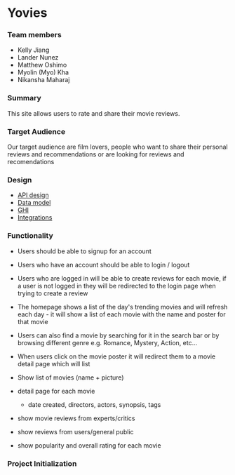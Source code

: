 # Yovies


### Team members 
- Kelly Jiang
- Lander Nunez
- Matthew Oshimo
- Myolin (Myo) Kha
- Nikansha Maharaj


### Summary
This site allows users to rate and share their movie reviews. 


### Target Audience
Our target audience are film lovers, people who want to share their personal reviews and recommendations or are looking for reviews and recomendations


### Design
* [API design](docs/apis.md)
* [Data model](docs/data-model.md)
* [GHI](docs/ghi.md)
* [Integrations](docs/integrations.md)


### Functionality
- Users should be able to signup for an account 
- Users who have an account should be able to login / logout
- Users who are logged in will be able to create reviews for each movie, if a user is not logged in they will be redirected to the login page when trying to create a review

- The homepage shows a list of the day's trending movies and will refresh each day - it will show a list of each movie with the name and poster for that movie
- Users can also find a movie by searching for it in the search bar or by browsing different genre e.g. Romance, Mystery, Action, etc...

- When users click on the movie poster it will redirect them to a movie detail page which will list


- Show list of movies (name + picture)
- detail page for each movie 
    * date created, directors, actors, synopsis, tags
- show movie reviews from experts/critics
- show reviews from users/general public 
- show popularity and overall rating for each movie 


### Project Initialization

